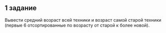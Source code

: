 ## 1 задание
Вывести средний возраст всей техники и возраст самой старой техники (первые 6 отсортированные по возрасту от старой к более новой).
